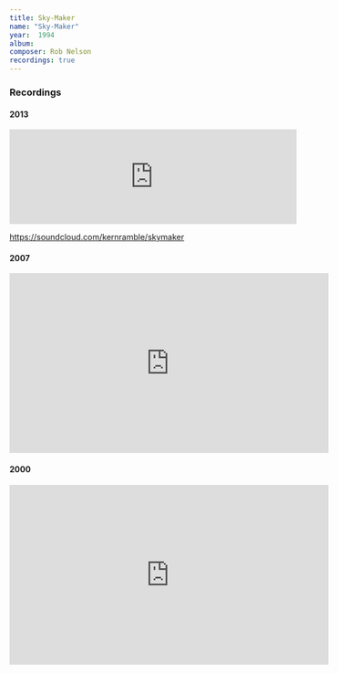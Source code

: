 ```yaml
---
title: Sky-Maker
name: "Sky-Maker"
year:  1994
album: 
composer: Rob Nelson
recordings: true
---
```


<h3>Recordings</h3>

<h4>2013</h4>
<iframe width="100%" height="166" scrolling="no" frameborder="no" allow="autoplay" src="https://w.soundcloud.com/player/?url=https%3A//api.soundcloud.com/tracks/81303328&color=%23ff5500&auto_play=false&hide_related=false&show_comments=true&show_user=true&show_reposts=false&show_teaser=true"></iframe>

https://soundcloud.com/kernramble/skymaker

<h4>2007</h4>
<iframe width="560" height="315" src="https://www.youtube.com/embed/cW1Buy_I5ys" frameborder="0" allow="accelerometer; autoplay; encrypted-media; gyroscope; picture-in-picture" allowfullscreen></iframe>

<h4>2000</h4>
<iframe width="560" height="315" src="https://www.youtube.com/embed/pzS-Y_3YEtg" frameborder="0" allow="accelerometer; autoplay; encrypted-media; gyroscope; picture-in-picture" allowfullscreen></iframe>

